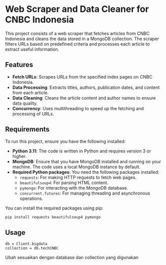# Web Scraper and Data Cleaner for CNBC Indonesia

This project consists of a web scraper that fetches articles from CNBC Indonesia and cleans the data stored in a MongoDB collection. The scraper filters URLs based on predefined criteria and processes each article to extract useful information.

## Features

- **Fetch URLs**: Scrapes URLs from the specified index pages on CNBC Indonesia.
- **Data Processing**: Extracts titles, authors, publication dates, and content from each article.
- **Data Cleaning**: Cleans the article content and author names to ensure data quality.
- **Concurrency**: Uses multithreading to speed up the fetching and processing of URLs.

## Requirements

To run this project, ensure you have the following installed:

- **Python 3.11**: The code is written in Python and requires version 3 or higher.
- **MongoDB**: Ensure that you have MongoDB installed and running on your machine. The code uses a local MongoDB instance by default.
- **Required Python packages**: You need the following packages installed:
  - `requests`: For making HTTP requests to fetch web pages.
  - `beautifulsoup4`: For parsing HTML content.
  - `pymongo`: For interacting with the MongoDB database.
  - `concurrent.futures`: For managing threading and asynchronous operations.

You can install the required packages using pip:

```bash
pip install requests beautifulsoup4 pymongo 
```
## Usage

```
db = Client.bigdata
collection = db.techCNBC 
```
Ubah sesuaikan dengan database dan collection yang digunakan
